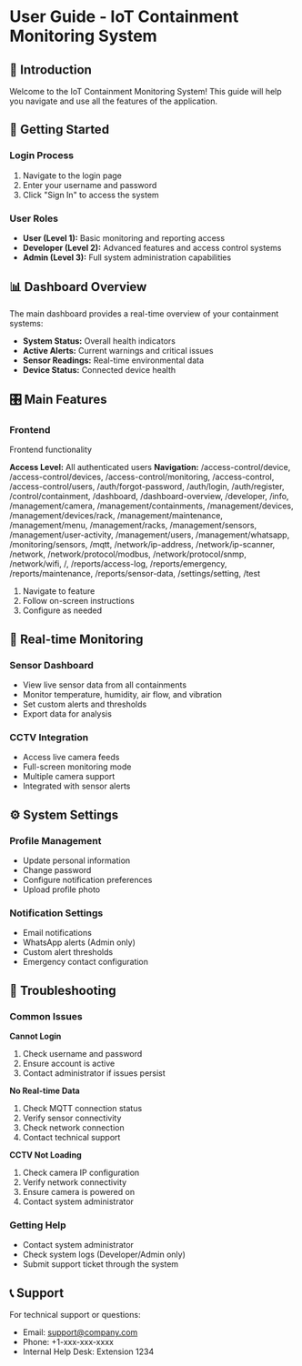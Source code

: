 # User Guide - IoT Containment Monitoring System

## 🎯 Introduction

Welcome to the IoT Containment Monitoring System! This guide will help you navigate and use all the features of the application.

## 🚪 Getting Started

### Login Process
1. Navigate to the login page
2. Enter your username and password
3. Click "Sign In" to access the system

### User Roles
- **User (Level 1):** Basic monitoring and reporting access
- **Developer (Level 2):** Advanced features and access control systems  
- **Admin (Level 3):** Full system administration capabilities

## 📊 Dashboard Overview

The main dashboard provides a real-time overview of your containment systems:

- **System Status:** Overall health indicators
- **Active Alerts:** Current warnings and critical issues
- **Sensor Readings:** Real-time environmental data
- **Device Status:** Connected device health

## 🎛️ Main Features

### Frontend
Frontend functionality

**Access Level:** All authenticated users
**Navigation:** /access-control/device, /access-control/devices, /access-control/monitoring, /access-control, /access-control/users, /auth/forgot-password, /auth/login, /auth/register, /control/containment, /dashboard, /dashboard-overview, /developer, /info, /management/camera, /management/containments, /management/devices, /management/devices/rack, /management/maintenance, /management/menu, /management/racks, /management/sensors, /management/user-activity, /management/users, /management/whatsapp, /monitoring/sensors, /mqtt, /network/ip-address, /network/ip-scanner, /network, /network/protocol/modbus, /network/protocol/snmp, /network/wifi, /, /reports/access-log, /reports/emergency, /reports/maintenance, /reports/sensor-data, /settings/setting, /test

1. Navigate to feature
2. Follow on-screen instructions
3. Configure as needed


## 📱 Real-time Monitoring

### Sensor Dashboard
- View live sensor data from all containments
- Monitor temperature, humidity, air flow, and vibration
- Set custom alerts and thresholds
- Export data for analysis

### CCTV Integration  
- Access live camera feeds
- Full-screen monitoring mode
- Multiple camera support
- Integrated with sensor alerts

## ⚙️ System Settings

### Profile Management
- Update personal information
- Change password
- Configure notification preferences
- Upload profile photo

### Notification Settings
- Email notifications
- WhatsApp alerts (Admin only)
- Custom alert thresholds
- Emergency contact configuration

## 🔧 Troubleshooting

### Common Issues

**Cannot Login**
1. Check username and password
2. Ensure account is active
3. Contact administrator if issues persist

**No Real-time Data**
1. Check MQTT connection status
2. Verify sensor connectivity  
3. Check network connection
4. Contact technical support

**CCTV Not Loading**
1. Check camera IP configuration
2. Verify network connectivity
3. Ensure camera is powered on
4. Contact system administrator

### Getting Help
- Contact system administrator
- Check system logs (Developer/Admin only)
- Submit support ticket through the system

## 📞 Support

For technical support or questions:
- Email: support@company.com
- Phone: +1-xxx-xxx-xxxx
- Internal Help Desk: Extension 1234
